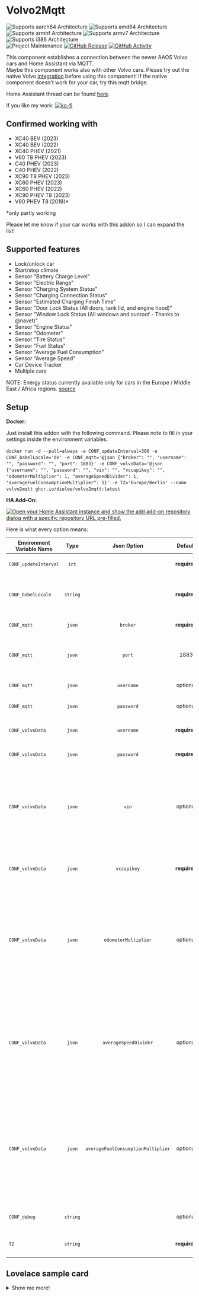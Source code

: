 # Volvo2Mqtt
![Supports aarch64 Architecture][aarch64-shield]
![Supports amd64 Architecture][amd64-shield]
![Supports armhf Architecture][armhf-shield]
![Supports armv7 Architecture][armv7-shield]
![Supports i386 Architecture][i386-shield]
<br>
![Project Maintenance][maintenance-shield]
[![GitHub Release][releases-shield]][releases]
[![GitHub Activity][commits-shield]][commits]

This component establishes a connection between the newer AAOS Volvo cars and Home Assistant via MQTT.<br>
Maybe this component works also with other Volvo cars. Please try out the native Volvo [integration](https://www.home-assistant.io/integrations/volvooncall/) before using this component! If the native component doesn't work for your car, try this mqtt bridge.
<p>

Home Assistant thread can be found [here](https://community.home-assistant.io/t/volvo2mqtt-connect-your-aaos-volvo/585699).

If you like my work:
[![ko-fi](https://ko-fi.com/img/githubbutton_sm.svg)](https://ko-fi.com/U7U8MFXCF)

## Confirmed working with
- XC40 BEV (2023)
- XC40 BEV (2022)
- XC40 PHEV (2021)
- V60 T8 PHEV (2023)
- C40 PHEV (2023)
- C40 PHEV (2022)
- XC90 T8 PHEV (2023)
- XC60 PHEV (2023)
- XC60 PHEV (2022)
- XC90 PHEV T8 (2023)
- V90 PHEV T8 (2019)*

*only partly working

Please let me know if your car works with this addon so I can expand the list!<br>


## Supported features
- Lock/unlock car
- Start/stop climate
- Sensor "Battery Charge Level"
- Sensor "Electric Range"
- Sensor "Charging System Status"
- Sensor "Charging Connection Status"
- Sensor "Estimated Charging Finish Time"
- Sensor "Door Lock Status (All doors, tank lid, and engine hood)"
- Sensor "Window Lock Status (All windows and sunroof - Thanks to @navet)"
- Sensor "Engine Status"
- Sensor "Odometer"
- Sensor "Tire Status"
- Sensor "Fuel Status"
- Sensor "Average Fuel Consumption"
- Sensor "Average Speed"
- Car Device Tracker
- Multiple cars

NOTE: Energy status currently available only for cars in the Europe / Middle East / Africa regions. [source](https://developer.volvocars.com/apis/energy/v1/overview/#availability)

## Setup
<b>Docker:</b>

Just install this addon with the following command.
Please note to fill in your settings inside the environment variables.

`docker run -d --pull=always -e CONF_updateInterval=300 -e CONF_babelLocale='de' -e CONF_mqtt='@json {"broker": "", "username": "", "password": "", "port": 1883}' -e CONF_volvoData='@json {"username": "", "password": "", "vin": "", "vccapikey": "", "odometerMultiplier": 1, "averageSpeedDivider": 1, "averageFuelConsumptionMultiplier": 1}' -e TZ='Europe/Berlin' --name volvo2mqtt ghcr.io/dielee/volvo2mqtt:latest`

<b>HA Add-On:</b><br>

[![Open your Home Assistant instance and show the add add-on repository dialog with a specific repository URL pre-filled.](https://my.home-assistant.io/badges/supervisor_add_addon_repository.svg)](https://my.home-assistant.io/redirect/supervisor_add_addon_repository/?repository_url=https%3A%2F%2Fgithub.com%2FDielee%2Fvolvo2mqtt)

Here is what every option means:

| Environment Variable Name |   Type    | Json Option                           |   Default    | Description                                                     |
| ------------------------- | :-------: | :-----------------------------------: | :----------: | --------------------------------------------------------------- |
| `CONF_updateInterval`     | `int`     |                                       | **required** | Update intervall in seconds.                                     |
| `CONF_babelLocale`        | `string`  |                                       | **required** | Select your country from this [list](https://www.ibm.com/docs/en/radfws/9.7?topic=overview-locales-code-pages-supported). "Locale name" is the column you need!                                        |
| `CONF_mqtt`               | `json`    | `broker`                              | **required** | Your MQTT Broker IP. Eg. 192.168.0.5.
| `CONF_mqtt`               | `json`    | `port`                                | 1883         | Your MQTT Broker Port. If no value is given, port 1883 will be used.  |
| `CONF_mqtt`               | `json`    | `username`                            | optional     | MQTT Username for your broker.
| `CONF_mqtt`               | `json`    | `password`                            | optional     | MQTT Password for your broker.
| `CONF_volvoData`          | `json`    | `username`                            | **required** | Normally your email address to login into the Volvo App.
| `CONF_volvoData`          | `json`    | `password`                            | **required** | Your password to login into the Volvo App.
| `CONF_volvoData`          | `json`    | `vin`                                 | optional     | A single VIN like "VIN1" or a list of VINs like "["VIN1", "VIN2"]". Leave this empty if you don't know your VIN. The addon will use every car that is tied to your account.
| `CONF_volvoData`          | `json`    | `vccapikey`                           | **required** | API key linked with your volvo developer account. Get your Vccapi key from [here](https://developer.volvocars.com/account/)
| `CONF_volvoData`          | `json`    | `odometerMultiplier`                  | optional     | The multiplier value for the odometer value, as the volvo api delivers inconsistent data. For some cars this setting is 10, for some 1. Try what's right for your car. If you leave it empty, the multiplier will be 1.
| `CONF_volvoData`          | `json`    | `averageSpeedDivider`                 | optional     | The divider value for the average speed value, as the volvo api delivers inconsistent data. For some cars this setting is 10, for some 1. Try what's right for your car. If you leave it empty, the divider will be 1.
| `CONF_volvoData`          | `json`    | `averageFuelConsumptionMultiplier`    | optional     | The multiplier value for the average fuel consumption value, as the volvo api delivers inconsistent data. For some cars this setting is 10, for some 1. Try what's right for your car. If you leave it empty, the multiplier will be 1.
| `CONF_debug`              | `string`  |                                       | optional     | Debug option (true/false). Normally you don't need this. |
| `TZ`                      | `string`  |                                       | **required** | Container timezone eg "Europe/Berlin" from [here](https://docs.diladele.com/docker/timezones.html)|

## Lovelace sample card
<details>
  <summary>Show me more!</summary><blockquote>
  <br>
    
  ![alt text](https://raw.githubusercontent.com/Dielee/volvo2mqtt/main/img/lovelace_sample.png)<br>
    
  <details>
  <summary>Lovelace card sample</summary>
        		
  ```
   type: vertical-stack
   title: Autostatus
   cards:
     - type: custom:vertical-stack-in-card
       cards:
         - type: custom:mushroom-lock-card
           entity: lock.volvo_<your vin>_lock_status
           name: Verrigelungsstatus
         - type: horizontal-stack
           cards:
             - type: custom:mushroom-entity-card
               entity: sensor.volvo_<your vin>_electric_range
               name: Reichweite
               layout: vertical
             - type: custom:mushroom-entity-card
               entity: sensor.volvo_<your vin>_battery_charge_level
               name: Batteriestatus
               layout: vertical
             - type: custom:mushroom-entity-card
               entity: sensor.volvo_<your vin>_estimated_charging_time
               layout: vertical
               name: Ladezeit
         - type: horizontal-stack
           cards:
             - type: custom:mushroom-entity-card
               entity: switch.volvo_<your vin>_climate_status
               tap_action:
                 action: toggle
               layout: vertical
               name: Klimatisieren/Heizen
             - type: custom:mushroom-template-card
               primary: Daten aktualisieren
               secondary: '{{ states(''sensor.volvo_<your vin>_last_data_update'')}}'
               icon: mdi:update
               layout: vertical
               entity: button.volvo_<your vin>_update_data
         - type: conditional
           conditions:
             - entity: sensor.volvo_<your vin>_estimated_charging_time
               state_not: '0'
           card:
             type: custom:mushroom-entity-card
             entity: sensor.volvo_<your vin>_estimated_charging_finish_time
             name: Ladung vorraussichtlich abgeschlossen
             show_name: true
         - type: map
           entities:
             - entity: device_tracker.volvo_<your vin>_location
           default_zoom: 16
           dark_mode: false
           hours_to_show: 0
           auto_fit: true
           aspect_ratio: '16:9'
  ```

</details>
</blockquote></details>


[aarch64-shield]: https://img.shields.io/badge/aarch64-yes-green.svg
[amd64-shield]: https://img.shields.io/badge/amd64-yes-green.svg
[armhf-shield]: https://img.shields.io/badge/armhf-yes-green.svg
[armv7-shield]: https://img.shields.io/badge/armv7-yes-green.svg
[i386-shield]: https://img.shields.io/badge/i386-yes-green.svg
[releases]: https://github.com/Dielee/volvo2mqtt/releases
[releases-shield]: https://img.shields.io/github/release/Dielee/volvo2mqtt.svg
[maintenance-shield]: https://img.shields.io/maintenance/yes/2023.svg
[commits-shield]: https://img.shields.io/github/commit-activity/y/Dielee/volvo2mqtt.svg
[commits]: https://github.com/Dielee/volvo2mqtt/commits/main
